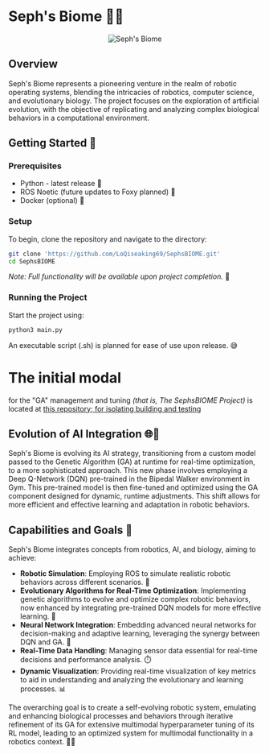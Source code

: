 # Seph's Biome 🌿🤖

<p align="center">
  <img src="https://github.com/LoQiseaking69/SephsBIOME/blob/master/Docs/Misc/IMG_6917.jpg" alt="Seph's Biome">
</p>

## Overview

Seph's Biome represents a pioneering venture in the realm of robotic operating systems, blending the intricacies of robotics, computer science, and evolutionary biology. The project focuses on the exploration of artificial evolution, with the objective of replicating and analyzing complex biological behaviors in a computational environment.

## Getting Started 🚀

### Prerequisites
- Python - latest release 🐍
- ROS Noetic (future updates to Foxy planned) 🤖
- Docker (optional) 🐳

### Setup
To begin, clone the repository and navigate to the directory:
```bash
git clone 'https://github.com/LoQiseaking69/SephsBIOME.git'
cd SephsBIOME
```

*Note: Full functionality will be available upon project completion.* 🌟
### Running the Project
Start the project using:
```bash
python3 main.py
```
An executable script (.sh) is planned for ease of use upon release. 😅

# The initial modal
for the "GA" management and tuning *(that is, The SephsBIOME Project)* is located at [this repository; for isolating building and testing](https://github.com/LoQiseaking69/SephMV)

## Evolution of AI Integration 🌐🔧

Seph's Biome is evolving its AI strategy, transitioning from a custom model passed to the Genetic Algorithm (GA) at runtime for real-time optimization, to a more sophisticated approach. This new phase involves employing a Deep Q-Network (DQN) pre-trained in the Bipedal Walker environment in Gym. This pre-trained model is then fine-tuned and optimized using the GA component designed for dynamic, runtime adjustments. This shift allows for more efficient and effective learning and adaptation in robotic behaviors.

## Capabilities and Goals 🎯

Seph's Biome integrates concepts from robotics, AI, and biology, aiming to achieve:
- **Robotic Simulation**: Employing ROS to simulate realistic robotic behaviors across different scenarios. 🤖
- **Evolutionary Algorithms for Real-Time Optimization**: Implementing genetic algorithms to evolve and optimize complex robotic behaviors, now enhanced by integrating pre-trained DQN models for more effective learning. 🧬
- **Neural Network Integration**: Embedding advanced neural networks for decision-making and adaptive learning, leveraging the synergy between DQN and GA. 🧠
- **Real-Time Data Handling**: Managing sensor data essential for real-time decisions and performance analysis. ⏱️
- **Dynamic Visualization**: Providing real-time visualization of key metrics to aid in understanding and analyzing the evolutionary and learning processes. 📊

The overarching goal is to create a self-evolving robotic system, emulating and enhancing biological processes and behaviors through iterative refinement of its GA for extensive multimodal hyperparameter tuning of its RL model, leading to an optimized system for multimodal functionality in a robotics context. 🌱🤖
